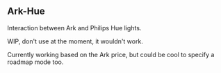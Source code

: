 ## Ark-Hue
Interaction between Ark and Philips Hue lights.

WIP, don't use at the moment, it wouldn't work.

Currently working based on the Ark price, but could be cool to specify a roadmap mode too.